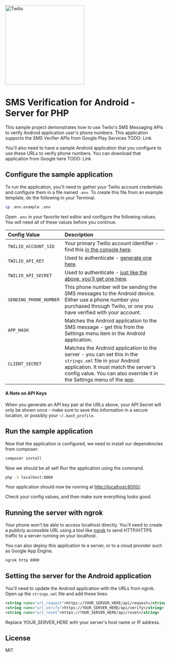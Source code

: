 <a href="https://www.twilio.com">
  <img src="https://static0.twilio.com/marketing/bundles/marketing/img/logos/wordmark-red.svg" alt="Twilio" width="250" />
</a>

# SMS Verification for Android - Server for PHP

This sample project demonstrates how to use Twilio's SMS Messaging APIs
to verify Android application user's phone numbers. This application supports the SMS Verifier APIs
from Google Play Services TODO: Link

You'll also need to have a sample Android application that you configure to use these URLs to verify phone
numbers. You can download that application from Google here TODO: Link

## Configure the sample application

To run the application, you'll need to gather your Twilio account credentials and configure them
in a file named `.env`. To create this file from an example template, do the following in your
Terminal.

```bash
cp .env.example .env
```

Open `.env` in your favorite text editor and configure the following values. You will need all of these values before you continue.

| Config Value  | Description |
| :-------------  |:------------- |
`TWILIO_ACCOUNT_SID` | Your primary Twilio account identifier - find this [in the console here](https://www.twilio.com/console).
`TWILIO_API_KEY` | Used to authenticate - [generate one here](https://www.twilio.com/console/dev-tools/api-keys).
`TWILIO_API_SECRET` | Used to authenticate - [just like the above, you'll get one here](https://www.twilio.com/console/dev-tools/api-keys).
`SENDING_PHONE_NUMBER` | This phone number will be sending the SMS messages to the Android device. Either use a phone number you purchased through Twilio, or one you have verified with your account.
`APP_HASH` | Matches the Android application to the SMS message - get this from the Settings menu item in the Android application.
`CLIENT_SECRET` | Matches the Android application to the server - you can set this in the `strings.xml` file in your Android application. It must match the server's config value. You can also override it in the Settings menu of the app.

#### A Note on API Keys

When you generate an API key pair at the URLs above, your API Secret will only be shown once -
make sure to save this information in a secure location, or possibly your `~/.bash_profile`.

## Run the sample application

Now that the application is configured, we need to install our dependencies from composer.

```bash
composer install
```

Now we should be all set! Run the application using the command.

```bash
php -S localhost:8000
```

Your application should now be running at [http://localhost:8000/](http://localhost:8000/).

Check your config values, and then make sure everything looks good.

## Running the server with ngrok

Your phone won't be able to access localhost directly. You'll need to create a publicly accessible URL
using a tool like [ngrok](https://ngrok.com/) to send HTTP/HTTPS traffic to a server running on your localhost.

You can also deploy this application to a server, or to a cloud provider such as Google App Engine.

```bash
ngrok http 8000
```

## Setting the server for the Android application

You'll need to update the Android application with the URLs from ngrok. Open up the `strings.xml` file and add these lines:

``` xml
<string name="url_request">https://YOUR_SERVER_HERE/api/request</string>
<string name="url_verify">https://YOUR_SERVER_HERE/api/verify</string>
<string name="url_reset">https://YOUR_SERVER_HERE/api/reset</string>
```

Replace YOUR_SERVER_HERE with your server's host name or IP address.

## License
MIT
